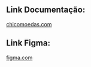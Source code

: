 ## Link Documentação:
[chicomoedas.com](https://docs.google.com/document/d/1lib0fNVb99Jqf09HwvgoJilDO-NkkHy6RlJDz7yx0O0/edit?usp=sharing)
## Link Figma:
[figma.com](https://www.figma.com/design/mXNIdHNQCzI8XqJJEOmSsU/Projeto-Dev-Mobile?node-id=0-1&t=xOuRKRY11DTo4Sdy-0)
